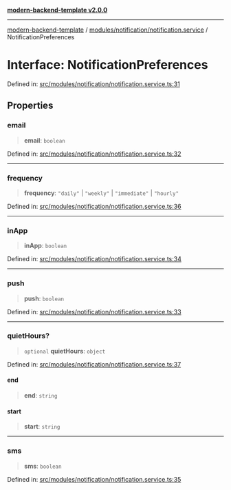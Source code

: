[**modern-backend-template v2.0.0**](../../../../README.md)

***

[modern-backend-template](../../../../modules.md) / [modules/notification/notification.service](../README.md) / NotificationPreferences

# Interface: NotificationPreferences

Defined in: [src/modules/notification/notification.service.ts:31](https://github.com/maemreyo/saas-4cus-nodejs/blob/1a77de11cd6eaefe66c31c7f5de281673fc25ce5/src/modules/notification/notification.service.ts#L31)

## Properties

### email

> **email**: `boolean`

Defined in: [src/modules/notification/notification.service.ts:32](https://github.com/maemreyo/saas-4cus-nodejs/blob/1a77de11cd6eaefe66c31c7f5de281673fc25ce5/src/modules/notification/notification.service.ts#L32)

***

### frequency

> **frequency**: `"daily"` \| `"weekly"` \| `"immediate"` \| `"hourly"`

Defined in: [src/modules/notification/notification.service.ts:36](https://github.com/maemreyo/saas-4cus-nodejs/blob/1a77de11cd6eaefe66c31c7f5de281673fc25ce5/src/modules/notification/notification.service.ts#L36)

***

### inApp

> **inApp**: `boolean`

Defined in: [src/modules/notification/notification.service.ts:34](https://github.com/maemreyo/saas-4cus-nodejs/blob/1a77de11cd6eaefe66c31c7f5de281673fc25ce5/src/modules/notification/notification.service.ts#L34)

***

### push

> **push**: `boolean`

Defined in: [src/modules/notification/notification.service.ts:33](https://github.com/maemreyo/saas-4cus-nodejs/blob/1a77de11cd6eaefe66c31c7f5de281673fc25ce5/src/modules/notification/notification.service.ts#L33)

***

### quietHours?

> `optional` **quietHours**: `object`

Defined in: [src/modules/notification/notification.service.ts:37](https://github.com/maemreyo/saas-4cus-nodejs/blob/1a77de11cd6eaefe66c31c7f5de281673fc25ce5/src/modules/notification/notification.service.ts#L37)

#### end

> **end**: `string`

#### start

> **start**: `string`

***

### sms

> **sms**: `boolean`

Defined in: [src/modules/notification/notification.service.ts:35](https://github.com/maemreyo/saas-4cus-nodejs/blob/1a77de11cd6eaefe66c31c7f5de281673fc25ce5/src/modules/notification/notification.service.ts#L35)
